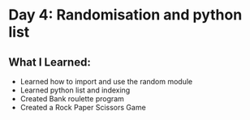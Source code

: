# Day 4: Randomisation and python list

## What I Learned:
- Learned how to import and use the random module
- Learned python list and indexing
- Created Bank roulette program
- Created a Rock Paper Scissors Game